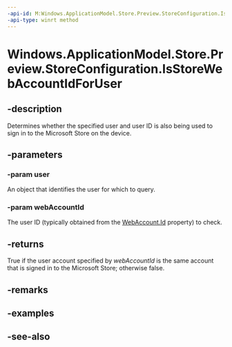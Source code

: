 ```yaml
---
-api-id: M:Windows.ApplicationModel.Store.Preview.StoreConfiguration.IsStoreWebAccountIdForUser(Windows.System.User,System.String)
-api-type: winrt method
---
```


<!-- Method syntax
public bool IsStoreWebAccountIdForUser(Windows.System.User user, System.String webAccountId)
-->

# Windows.ApplicationModel.Store.Preview.StoreConfiguration.IsStoreWebAccountIdForUser

## -description
Determines whether the specified user and user ID is also being used to sign in to the Microsoft Store on the device.

## -parameters
### -param user
An object that identifies the user for which to query.

### -param webAccountId
The user ID (typically obtained from the [WebAccount.Id](../windows.security.credentials/webaccount_id.md) property) to check.

## -returns
True if the user account specified by *webAccountId* is the same account that is signed in to the Microsoft Store; otherwise false.

## -remarks

## -examples

## -see-also
